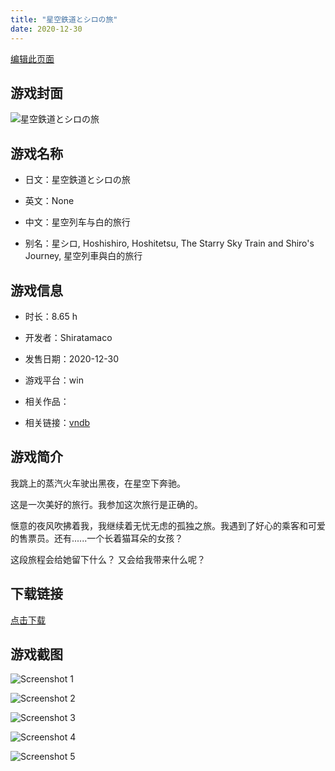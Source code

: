 ```yaml
---
title: "星空鉄道とシロの旅"
date: 2020-12-30
---
```

[编辑此页面](https://github.com/ACG-3/ADV3-source/blob/main/source/_posts/games/%E6%98%9F%E7%A9%BA%E9%89%84%E9%81%93%E3%81%A8%E3%82%B7%E3%83%AD%E3%81%AE%E6%97%85.md)

## 游戏封面

![星空鉄道とシロの旅](https%3A//pan.timero.xyz/onedrive/img_lib_001/%E6%98%9F%E7%A9%BA%E9%89%84%E9%81%93%E3%81%A8%E3%82%B7%E3%83%AD%E3%81%AE%E6%97%85_cover.avif)


## 游戏名称

- 日文：星空鉄道とシロの旅
- 英文：None
- 中文：星空列车与白的旅行

- 别名：星シロ, Hoshishiro, Hoshitetsu, The Starry Sky Train and Shiro's Journey, 星空列車與白的旅行


## 游戏信息

- 时长：8.65 h
- 开发者：Shiratamaco
- 发售日期：2020-12-30
- 游戏平台：win
- 相关作品：

- 相关链接：[vndb](https://vndb.org/v28297)


## 游戏简介

我跳上的蒸汽火车驶出黑夜，在星空下奔驰。

这是一次美好的旅行。我参加这次旅行是正确的。

惬意的夜风吹拂着我，我继续着无忧无虑的孤独之旅。我遇到了好心的乘客和可爱的售票员。还有......一个长着猫耳朵的女孩？

这段旅程会给她留下什么？
又会给我带来什么呢？




## 下载链接

[点击下载](https://pan.timero.xyz/onedrive/adv_lib_001/%E6%98%9F%E7%A9%BA%E9%89%84%E9%81%93%E3%81%A8%E3%82%B7%E3%83%AD%E3%81%AE%E6%97%85)


## 游戏截图


![Screenshot 1](https%3A//pan.timero.xyz/onedrive/img_lib_001/%E6%98%9F%E7%A9%BA%E9%89%84%E9%81%93%E3%81%A8%E3%82%B7%E3%83%AD%E3%81%AE%E6%97%85_Screenshot_1.avif)

![Screenshot 2](https%3A//pan.timero.xyz/onedrive/img_lib_001/%E6%98%9F%E7%A9%BA%E9%89%84%E9%81%93%E3%81%A8%E3%82%B7%E3%83%AD%E3%81%AE%E6%97%85_Screenshot_2.avif)

![Screenshot 3](https%3A//pan.timero.xyz/onedrive/img_lib_001/%E6%98%9F%E7%A9%BA%E9%89%84%E9%81%93%E3%81%A8%E3%82%B7%E3%83%AD%E3%81%AE%E6%97%85_Screenshot_3.avif)

![Screenshot 4](https%3A//pan.timero.xyz/onedrive/img_lib_001/%E6%98%9F%E7%A9%BA%E9%89%84%E9%81%93%E3%81%A8%E3%82%B7%E3%83%AD%E3%81%AE%E6%97%85_Screenshot_4.avif)

![Screenshot 5](https%3A//pan.timero.xyz/onedrive/img_lib_001/%E6%98%9F%E7%A9%BA%E9%89%84%E9%81%93%E3%81%A8%E3%82%B7%E3%83%AD%E3%81%AE%E6%97%85_Screenshot_5.avif)

